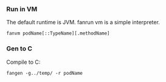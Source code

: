 

### Run in VM ###

The default runtime is JVM. fanrun vm is a simple interpreter.
```
fanvm podName[::TypeName][.methodName]
```

### Gen to C ###

Compile to C:
```
fangen -g../temp/ -r podName
```
